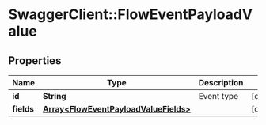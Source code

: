# SwaggerClient::FlowEventPayloadValue

## Properties
Name | Type | Description | Notes
------------ | ------------- | ------------- | -------------
**id** | **String** | Event type | [optional] 
**fields** | [**Array&lt;FlowEventPayloadValueFields&gt;**](FlowEventPayloadValueFields.md) |  | [optional] 

